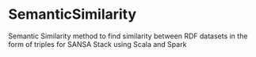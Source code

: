 # SemanticSimilarity
Semantic Similarity method to find similarity between RDF datasets in the form of triples for SANSA Stack using Scala and Spark
